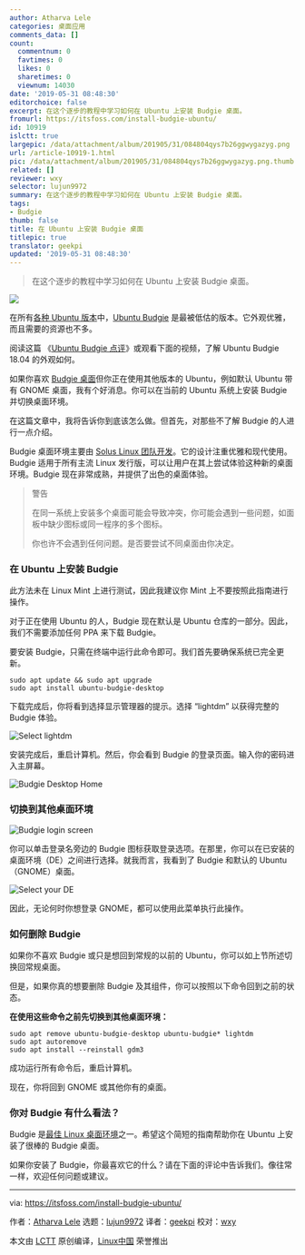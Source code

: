 ```yaml
---
author: Atharva Lele
categories: 桌面应用
comments_data: []
count:
  commentnum: 0
  favtimes: 0
  likes: 0
  sharetimes: 0
  viewnum: 14030
date: '2019-05-31 08:48:30'
editorchoice: false
excerpt: 在这个逐步的教程中学习如何在 Ubuntu 上安装 Budgie 桌面。
fromurl: https://itsfoss.com/install-budgie-ubuntu/
id: 10919
islctt: true
largepic: /data/attachment/album/201905/31/084804qys7b26ggwygazyg.png
url: /article-10919-1.html
pic: /data/attachment/album/201905/31/084804qys7b26ggwygazyg.png.thumb.jpg
related: []
reviewer: wxy
selector: lujun9972
summary: 在这个逐步的教程中学习如何在 Ubuntu 上安装 Budgie 桌面。
tags:
- Budgie
thumb: false
title: 在 Ubuntu 上安装 Budgie 桌面
titlepic: true
translator: geekpi
updated: '2019-05-31 08:48:30'
---
```



> 
> 在这个逐步的教程中学习如何在 Ubuntu 上安装 Budgie 桌面。
> 
> 
> 


![](/data/attachment/album/201905/31/084804qys7b26ggwygazyg.png)


在所有[各种 Ubuntu 版本](https://itsfoss.com/which-ubuntu-install/)中，[Ubuntu Budgie](https://ubuntubudgie.org/) 是最被低估的版本。它外观优雅，而且需要的资源也不多。


阅读这篇 《[Ubuntu Budgie 点评](https://itsfoss.com/ubuntu-budgie-18-review/)》或观看下面的视频，了解 Ubuntu Budgie 18.04 的外观如何。






如果你喜欢 [Budgie 桌面](https://github.com/solus-project/budgie-desktop)但你正在使用其他版本的 Ubuntu，例如默认 Ubuntu 带有 GNOME 桌面，我有个好消息。你可以在当前的 Ubuntu 系统上安装 Budgie 并切换桌面环境。


在这篇文章中，我将告诉你到底该怎么做。但首先，对那些不了解 Budgie 的人进行一点介绍。


Budgie 桌面环境主要由 [Solus Linux 团队开发](https://getsol.us/home/)。它的设计注重优雅和现代使用。Budgie 适用于所有主流 Linux 发行版，可以让用户在其上尝试体验这种新的桌面环境。Budgie 现在非常成熟，并提供了出色的桌面体验。



> 
> 警告
> 
> 
> 在同一系统上安装多个桌面可能会导致冲突，你可能会遇到一些问题，如面板中缺少图标或同一程序的多个图标。
> 
> 
> 你也许不会遇到任何问题。是否要尝试不同桌面由你决定。
> 
> 
> 


### 在 Ubuntu 上安装 Budgie


此方法未在 Linux Mint 上进行测试，因此我建议你 Mint 上不要按照此指南进行操作。


对于正在使用 Ubuntu 的人，Budgie 现在默认是 Ubuntu 仓库的一部分。因此，我们不需要添加任何 PPA 来下载 Budgie。


要安装 Budgie，只需在终端中运行此命令即可。我们首先要确保系统已完全更新。



```
sudo apt update && sudo apt upgrade
sudo apt install ubuntu-budgie-desktop
```

下载完成后，你将看到选择显示管理器的提示。选择 “lightdm” 以获得完整的 Budgie 体验。


![Select lightdm](/data/attachment/album/201905/31/084833c25g6tsys5ggisqy.png)


安装完成后，重启计算机。然后，你会看到 Budgie 的登录页面。输入你的密码进入主屏幕。


![Budgie Desktop Home](/data/attachment/album/201905/31/084836bk5kv17rjxu5erjp.jpg)


### 切换到其他桌面环境


![Budgie login screen](/data/attachment/album/201905/31/084840f1h91smy711ixtxy.png)


你可以单击登录名旁边的 Budgie 图标获取登录选项。在那里，你可以在已安装的桌面环境（DE）之间进行选择。就我而言，我看到了 Budgie 和默认的 Ubuntu（GNOME）桌面。


![Select your DE](/data/attachment/album/201905/31/084843jn27re2vo7966v2o.png)


因此，无论何时你想登录 GNOME，都可以使用此菜单执行此操作。


### 如何删除 Budgie


如果你不喜欢 Budgie 或只是想回到常规的以前的 Ubuntu，你可以如上节所述切换回常规桌面。


但是，如果你真的想要删除 Budgie 及其组件，你可以按照以下命令回到之前的状态。


**在使用这些命令之前先切换到其他桌面环境：**



```
sudo apt remove ubuntu-budgie-desktop ubuntu-budgie* lightdm
sudo apt autoremove
sudo apt install --reinstall gdm3
```

成功运行所有命令后，重启计算机。


现在，你将回到 GNOME 或其他你有的桌面。


### 你对 Budgie 有什么看法？


Budgie 是[最佳 Linux 桌面环境](https://itsfoss.com/best-linux-desktop-environments/)之一。希望这个简短的指南帮助你在 Ubuntu 上安装了很棒的 Budgie 桌面。


如果你安装了 Budgie，你最喜欢它的什么？请在下面的评论中告诉我们。像往常一样，欢迎任何问题或建议。




---


via: <https://itsfoss.com/install-budgie-ubuntu/>


作者：[Atharva Lele](https://itsfoss.com/author/atharva/) 选题：[lujun9972](https://github.com/lujun9972) 译者：[geekpi](https://github.com/geekpi) 校对：[wxy](https://github.com/wxy)


本文由 [LCTT](https://github.com/LCTT/TranslateProject) 原创编译，[Linux中国](https://linux.cn/) 荣誉推出